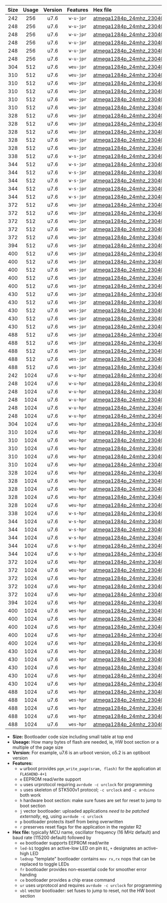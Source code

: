 |Size|Usage|Version|Features|Hex file|
|:-:|:-:|:-:|:-:|:--|
|242|256|u7.6|`w-u-jpr`|[atmega1284p_24mhz_230400bps_ur_vbl.hex](https://raw.githubusercontent.com/stefanrueger/urboot/main//atmega1284p_24mhz_230400bps_ur_vbl.hex)|
|248|256|u7.6|`w-u-jpr`|[atmega1284p_24mhz_230400bps_led+b5_ur_vbl.hex](https://raw.githubusercontent.com/stefanrueger/urboot/main//atmega1284p_24mhz_230400bps_led+b5_ur_vbl.hex)|
|248|256|u7.6|`w-u-jpr`|[atmega1284p_24mhz_230400bps_led+b7_ur_vbl.hex](https://raw.githubusercontent.com/stefanrueger/urboot/main//atmega1284p_24mhz_230400bps_led+b7_ur_vbl.hex)|
|248|256|u7.6|`w-u-jpr`|[atmega1284p_24mhz_230400bps_led+c7_ur_vbl.hex](https://raw.githubusercontent.com/stefanrueger/urboot/main//atmega1284p_24mhz_230400bps_led+c7_ur_vbl.hex)|
|248|256|u7.6|`w-u-jpr`|[atmega1284p_24mhz_230400bps_led+d7_ur_vbl.hex](https://raw.githubusercontent.com/stefanrueger/urboot/main//atmega1284p_24mhz_230400bps_led+d7_ur_vbl.hex)|
|248|256|u7.6|`w-u-jpr`|[atmega1284p_24mhz_230400bps_lednop_ur_vbl.hex](https://raw.githubusercontent.com/stefanrueger/urboot/main//atmega1284p_24mhz_230400bps_lednop_ur_vbl.hex)|
|304|512|u7.6|`weu-jpr`|[atmega1284p_24mhz_230400bps_ee_ur_vbl.hex](https://raw.githubusercontent.com/stefanrueger/urboot/main//atmega1284p_24mhz_230400bps_ee_ur_vbl.hex)|
|310|512|u7.6|`weu-jpr`|[atmega1284p_24mhz_230400bps_ee_led+b5_ur_vbl.hex](https://raw.githubusercontent.com/stefanrueger/urboot/main//atmega1284p_24mhz_230400bps_ee_led+b5_ur_vbl.hex)|
|310|512|u7.6|`weu-jpr`|[atmega1284p_24mhz_230400bps_ee_led+b7_ur_vbl.hex](https://raw.githubusercontent.com/stefanrueger/urboot/main//atmega1284p_24mhz_230400bps_ee_led+b7_ur_vbl.hex)|
|310|512|u7.6|`weu-jpr`|[atmega1284p_24mhz_230400bps_ee_led+c7_ur_vbl.hex](https://raw.githubusercontent.com/stefanrueger/urboot/main//atmega1284p_24mhz_230400bps_ee_led+c7_ur_vbl.hex)|
|310|512|u7.6|`weu-jpr`|[atmega1284p_24mhz_230400bps_ee_led+d7_ur_vbl.hex](https://raw.githubusercontent.com/stefanrueger/urboot/main//atmega1284p_24mhz_230400bps_ee_led+d7_ur_vbl.hex)|
|310|512|u7.6|`weu-jpr`|[atmega1284p_24mhz_230400bps_ee_lednop_ur_vbl.hex](https://raw.githubusercontent.com/stefanrueger/urboot/main//atmega1284p_24mhz_230400bps_ee_lednop_ur_vbl.hex)|
|328|512|u7.6|`weu-jpr`|[atmega1284p_24mhz_230400bps_ee_led+b5_fr_ur_vbl.hex](https://raw.githubusercontent.com/stefanrueger/urboot/main//atmega1284p_24mhz_230400bps_ee_led+b5_fr_ur_vbl.hex)|
|328|512|u7.6|`weu-jpr`|[atmega1284p_24mhz_230400bps_ee_led+b7_fr_ur_vbl.hex](https://raw.githubusercontent.com/stefanrueger/urboot/main//atmega1284p_24mhz_230400bps_ee_led+b7_fr_ur_vbl.hex)|
|328|512|u7.6|`weu-jpr`|[atmega1284p_24mhz_230400bps_ee_led+c7_fr_ur_vbl.hex](https://raw.githubusercontent.com/stefanrueger/urboot/main//atmega1284p_24mhz_230400bps_ee_led+c7_fr_ur_vbl.hex)|
|328|512|u7.6|`weu-jpr`|[atmega1284p_24mhz_230400bps_ee_led+d7_fr_ur_vbl.hex](https://raw.githubusercontent.com/stefanrueger/urboot/main//atmega1284p_24mhz_230400bps_ee_led+d7_fr_ur_vbl.hex)|
|328|512|u7.6|`weu-jpr`|[atmega1284p_24mhz_230400bps_ee_lednop_fr_ur_vbl.hex](https://raw.githubusercontent.com/stefanrueger/urboot/main//atmega1284p_24mhz_230400bps_ee_lednop_fr_ur_vbl.hex)|
|338|512|u7.6|`w-s-jpr`|[atmega1284p_24mhz_230400bps_vbl.hex](https://raw.githubusercontent.com/stefanrueger/urboot/main//atmega1284p_24mhz_230400bps_vbl.hex)|
|344|512|u7.6|`w-s-jpr`|[atmega1284p_24mhz_230400bps_led+b5_vbl.hex](https://raw.githubusercontent.com/stefanrueger/urboot/main//atmega1284p_24mhz_230400bps_led+b5_vbl.hex)|
|344|512|u7.6|`w-s-jpr`|[atmega1284p_24mhz_230400bps_led+b7_vbl.hex](https://raw.githubusercontent.com/stefanrueger/urboot/main//atmega1284p_24mhz_230400bps_led+b7_vbl.hex)|
|344|512|u7.6|`w-s-jpr`|[atmega1284p_24mhz_230400bps_led+c7_vbl.hex](https://raw.githubusercontent.com/stefanrueger/urboot/main//atmega1284p_24mhz_230400bps_led+c7_vbl.hex)|
|344|512|u7.6|`w-s-jpr`|[atmega1284p_24mhz_230400bps_led+d7_vbl.hex](https://raw.githubusercontent.com/stefanrueger/urboot/main//atmega1284p_24mhz_230400bps_led+d7_vbl.hex)|
|344|512|u7.6|`w-s-jpr`|[atmega1284p_24mhz_230400bps_lednop_vbl.hex](https://raw.githubusercontent.com/stefanrueger/urboot/main//atmega1284p_24mhz_230400bps_lednop_vbl.hex)|
|372|512|u7.6|`weu-jpr`|[atmega1284p_24mhz_230400bps_ee_led+b5_fr_ce_ur_vbl.hex](https://raw.githubusercontent.com/stefanrueger/urboot/main//atmega1284p_24mhz_230400bps_ee_led+b5_fr_ce_ur_vbl.hex)|
|372|512|u7.6|`weu-jpr`|[atmega1284p_24mhz_230400bps_ee_led+b7_fr_ce_ur_vbl.hex](https://raw.githubusercontent.com/stefanrueger/urboot/main//atmega1284p_24mhz_230400bps_ee_led+b7_fr_ce_ur_vbl.hex)|
|372|512|u7.6|`weu-jpr`|[atmega1284p_24mhz_230400bps_ee_led+c7_fr_ce_ur_vbl.hex](https://raw.githubusercontent.com/stefanrueger/urboot/main//atmega1284p_24mhz_230400bps_ee_led+c7_fr_ce_ur_vbl.hex)|
|372|512|u7.6|`weu-jpr`|[atmega1284p_24mhz_230400bps_ee_led+d7_fr_ce_ur_vbl.hex](https://raw.githubusercontent.com/stefanrueger/urboot/main//atmega1284p_24mhz_230400bps_ee_led+d7_fr_ce_ur_vbl.hex)|
|372|512|u7.6|`weu-jpr`|[atmega1284p_24mhz_230400bps_ee_lednop_fr_ce_ur_vbl.hex](https://raw.githubusercontent.com/stefanrueger/urboot/main//atmega1284p_24mhz_230400bps_ee_lednop_fr_ce_ur_vbl.hex)|
|394|512|u7.6|`wes-jpr`|[atmega1284p_24mhz_230400bps_ee_vbl.hex](https://raw.githubusercontent.com/stefanrueger/urboot/main//atmega1284p_24mhz_230400bps_ee_vbl.hex)|
|400|512|u7.6|`wes-jpr`|[atmega1284p_24mhz_230400bps_ee_led+b5_vbl.hex](https://raw.githubusercontent.com/stefanrueger/urboot/main//atmega1284p_24mhz_230400bps_ee_led+b5_vbl.hex)|
|400|512|u7.6|`wes-jpr`|[atmega1284p_24mhz_230400bps_ee_led+b7_vbl.hex](https://raw.githubusercontent.com/stefanrueger/urboot/main//atmega1284p_24mhz_230400bps_ee_led+b7_vbl.hex)|
|400|512|u7.6|`wes-jpr`|[atmega1284p_24mhz_230400bps_ee_led+c7_vbl.hex](https://raw.githubusercontent.com/stefanrueger/urboot/main//atmega1284p_24mhz_230400bps_ee_led+c7_vbl.hex)|
|400|512|u7.6|`wes-jpr`|[atmega1284p_24mhz_230400bps_ee_led+d7_vbl.hex](https://raw.githubusercontent.com/stefanrueger/urboot/main//atmega1284p_24mhz_230400bps_ee_led+d7_vbl.hex)|
|400|512|u7.6|`wes-jpr`|[atmega1284p_24mhz_230400bps_ee_lednop_vbl.hex](https://raw.githubusercontent.com/stefanrueger/urboot/main//atmega1284p_24mhz_230400bps_ee_lednop_vbl.hex)|
|430|512|u7.6|`wes-jpr`|[atmega1284p_24mhz_230400bps_ee_led+b5_fr_vbl.hex](https://raw.githubusercontent.com/stefanrueger/urboot/main//atmega1284p_24mhz_230400bps_ee_led+b5_fr_vbl.hex)|
|430|512|u7.6|`wes-jpr`|[atmega1284p_24mhz_230400bps_ee_led+b7_fr_vbl.hex](https://raw.githubusercontent.com/stefanrueger/urboot/main//atmega1284p_24mhz_230400bps_ee_led+b7_fr_vbl.hex)|
|430|512|u7.6|`wes-jpr`|[atmega1284p_24mhz_230400bps_ee_led+c7_fr_vbl.hex](https://raw.githubusercontent.com/stefanrueger/urboot/main//atmega1284p_24mhz_230400bps_ee_led+c7_fr_vbl.hex)|
|430|512|u7.6|`wes-jpr`|[atmega1284p_24mhz_230400bps_ee_led+d7_fr_vbl.hex](https://raw.githubusercontent.com/stefanrueger/urboot/main//atmega1284p_24mhz_230400bps_ee_led+d7_fr_vbl.hex)|
|430|512|u7.6|`wes-jpr`|[atmega1284p_24mhz_230400bps_ee_lednop_fr_vbl.hex](https://raw.githubusercontent.com/stefanrueger/urboot/main//atmega1284p_24mhz_230400bps_ee_lednop_fr_vbl.hex)|
|488|512|u7.6|`wes-jpr`|[atmega1284p_24mhz_230400bps_ee_led+b5_fr_ce_vbl.hex](https://raw.githubusercontent.com/stefanrueger/urboot/main//atmega1284p_24mhz_230400bps_ee_led+b5_fr_ce_vbl.hex)|
|488|512|u7.6|`wes-jpr`|[atmega1284p_24mhz_230400bps_ee_led+b7_fr_ce_vbl.hex](https://raw.githubusercontent.com/stefanrueger/urboot/main//atmega1284p_24mhz_230400bps_ee_led+b7_fr_ce_vbl.hex)|
|488|512|u7.6|`wes-jpr`|[atmega1284p_24mhz_230400bps_ee_led+c7_fr_ce_vbl.hex](https://raw.githubusercontent.com/stefanrueger/urboot/main//atmega1284p_24mhz_230400bps_ee_led+c7_fr_ce_vbl.hex)|
|488|512|u7.6|`wes-jpr`|[atmega1284p_24mhz_230400bps_ee_led+d7_fr_ce_vbl.hex](https://raw.githubusercontent.com/stefanrueger/urboot/main//atmega1284p_24mhz_230400bps_ee_led+d7_fr_ce_vbl.hex)|
|488|512|u7.6|`wes-jpr`|[atmega1284p_24mhz_230400bps_ee_lednop_fr_ce_vbl.hex](https://raw.githubusercontent.com/stefanrueger/urboot/main//atmega1284p_24mhz_230400bps_ee_lednop_fr_ce_vbl.hex)|
|242|1024|u7.6|`w-u-hpr`|[atmega1284p_24mhz_230400bps_ur.hex](https://raw.githubusercontent.com/stefanrueger/urboot/main//atmega1284p_24mhz_230400bps_ur.hex)|
|248|1024|u7.6|`w-u-hpr`|[atmega1284p_24mhz_230400bps_led+b5_ur.hex](https://raw.githubusercontent.com/stefanrueger/urboot/main//atmega1284p_24mhz_230400bps_led+b5_ur.hex)|
|248|1024|u7.6|`w-u-hpr`|[atmega1284p_24mhz_230400bps_led+b7_ur.hex](https://raw.githubusercontent.com/stefanrueger/urboot/main//atmega1284p_24mhz_230400bps_led+b7_ur.hex)|
|248|1024|u7.6|`w-u-hpr`|[atmega1284p_24mhz_230400bps_led+c7_ur.hex](https://raw.githubusercontent.com/stefanrueger/urboot/main//atmega1284p_24mhz_230400bps_led+c7_ur.hex)|
|248|1024|u7.6|`w-u-hpr`|[atmega1284p_24mhz_230400bps_led+d7_ur.hex](https://raw.githubusercontent.com/stefanrueger/urboot/main//atmega1284p_24mhz_230400bps_led+d7_ur.hex)|
|248|1024|u7.6|`w-u-hpr`|[atmega1284p_24mhz_230400bps_lednop_ur.hex](https://raw.githubusercontent.com/stefanrueger/urboot/main//atmega1284p_24mhz_230400bps_lednop_ur.hex)|
|304|1024|u7.6|`weu-hpr`|[atmega1284p_24mhz_230400bps_ee_ur.hex](https://raw.githubusercontent.com/stefanrueger/urboot/main//atmega1284p_24mhz_230400bps_ee_ur.hex)|
|310|1024|u7.6|`weu-hpr`|[atmega1284p_24mhz_230400bps_ee_led+b5_ur.hex](https://raw.githubusercontent.com/stefanrueger/urboot/main//atmega1284p_24mhz_230400bps_ee_led+b5_ur.hex)|
|310|1024|u7.6|`weu-hpr`|[atmega1284p_24mhz_230400bps_ee_led+b7_ur.hex](https://raw.githubusercontent.com/stefanrueger/urboot/main//atmega1284p_24mhz_230400bps_ee_led+b7_ur.hex)|
|310|1024|u7.6|`weu-hpr`|[atmega1284p_24mhz_230400bps_ee_led+c7_ur.hex](https://raw.githubusercontent.com/stefanrueger/urboot/main//atmega1284p_24mhz_230400bps_ee_led+c7_ur.hex)|
|310|1024|u7.6|`weu-hpr`|[atmega1284p_24mhz_230400bps_ee_led+d7_ur.hex](https://raw.githubusercontent.com/stefanrueger/urboot/main//atmega1284p_24mhz_230400bps_ee_led+d7_ur.hex)|
|310|1024|u7.6|`weu-hpr`|[atmega1284p_24mhz_230400bps_ee_lednop_ur.hex](https://raw.githubusercontent.com/stefanrueger/urboot/main//atmega1284p_24mhz_230400bps_ee_lednop_ur.hex)|
|328|1024|u7.6|`weu-hpr`|[atmega1284p_24mhz_230400bps_ee_led+b5_fr_ur.hex](https://raw.githubusercontent.com/stefanrueger/urboot/main//atmega1284p_24mhz_230400bps_ee_led+b5_fr_ur.hex)|
|328|1024|u7.6|`weu-hpr`|[atmega1284p_24mhz_230400bps_ee_led+b7_fr_ur.hex](https://raw.githubusercontent.com/stefanrueger/urboot/main//atmega1284p_24mhz_230400bps_ee_led+b7_fr_ur.hex)|
|328|1024|u7.6|`weu-hpr`|[atmega1284p_24mhz_230400bps_ee_led+c7_fr_ur.hex](https://raw.githubusercontent.com/stefanrueger/urboot/main//atmega1284p_24mhz_230400bps_ee_led+c7_fr_ur.hex)|
|328|1024|u7.6|`weu-hpr`|[atmega1284p_24mhz_230400bps_ee_led+d7_fr_ur.hex](https://raw.githubusercontent.com/stefanrueger/urboot/main//atmega1284p_24mhz_230400bps_ee_led+d7_fr_ur.hex)|
|328|1024|u7.6|`weu-hpr`|[atmega1284p_24mhz_230400bps_ee_lednop_fr_ur.hex](https://raw.githubusercontent.com/stefanrueger/urboot/main//atmega1284p_24mhz_230400bps_ee_lednop_fr_ur.hex)|
|338|1024|u7.6|`w-s-hpr`|[atmega1284p_24mhz_230400bps.hex](https://raw.githubusercontent.com/stefanrueger/urboot/main//atmega1284p_24mhz_230400bps.hex)|
|344|1024|u7.6|`w-s-hpr`|[atmega1284p_24mhz_230400bps_led+b5.hex](https://raw.githubusercontent.com/stefanrueger/urboot/main//atmega1284p_24mhz_230400bps_led+b5.hex)|
|344|1024|u7.6|`w-s-hpr`|[atmega1284p_24mhz_230400bps_led+b7.hex](https://raw.githubusercontent.com/stefanrueger/urboot/main//atmega1284p_24mhz_230400bps_led+b7.hex)|
|344|1024|u7.6|`w-s-hpr`|[atmega1284p_24mhz_230400bps_led+c7.hex](https://raw.githubusercontent.com/stefanrueger/urboot/main//atmega1284p_24mhz_230400bps_led+c7.hex)|
|344|1024|u7.6|`w-s-hpr`|[atmega1284p_24mhz_230400bps_led+d7.hex](https://raw.githubusercontent.com/stefanrueger/urboot/main//atmega1284p_24mhz_230400bps_led+d7.hex)|
|344|1024|u7.6|`w-s-hpr`|[atmega1284p_24mhz_230400bps_lednop.hex](https://raw.githubusercontent.com/stefanrueger/urboot/main//atmega1284p_24mhz_230400bps_lednop.hex)|
|372|1024|u7.6|`weu-hpr`|[atmega1284p_24mhz_230400bps_ee_led+b5_fr_ce_ur.hex](https://raw.githubusercontent.com/stefanrueger/urboot/main//atmega1284p_24mhz_230400bps_ee_led+b5_fr_ce_ur.hex)|
|372|1024|u7.6|`weu-hpr`|[atmega1284p_24mhz_230400bps_ee_led+b7_fr_ce_ur.hex](https://raw.githubusercontent.com/stefanrueger/urboot/main//atmega1284p_24mhz_230400bps_ee_led+b7_fr_ce_ur.hex)|
|372|1024|u7.6|`weu-hpr`|[atmega1284p_24mhz_230400bps_ee_led+c7_fr_ce_ur.hex](https://raw.githubusercontent.com/stefanrueger/urboot/main//atmega1284p_24mhz_230400bps_ee_led+c7_fr_ce_ur.hex)|
|372|1024|u7.6|`weu-hpr`|[atmega1284p_24mhz_230400bps_ee_led+d7_fr_ce_ur.hex](https://raw.githubusercontent.com/stefanrueger/urboot/main//atmega1284p_24mhz_230400bps_ee_led+d7_fr_ce_ur.hex)|
|372|1024|u7.6|`weu-hpr`|[atmega1284p_24mhz_230400bps_ee_lednop_fr_ce_ur.hex](https://raw.githubusercontent.com/stefanrueger/urboot/main//atmega1284p_24mhz_230400bps_ee_lednop_fr_ce_ur.hex)|
|394|1024|u7.6|`wes-hpr`|[atmega1284p_24mhz_230400bps_ee.hex](https://raw.githubusercontent.com/stefanrueger/urboot/main//atmega1284p_24mhz_230400bps_ee.hex)|
|400|1024|u7.6|`wes-hpr`|[atmega1284p_24mhz_230400bps_ee_led+b5.hex](https://raw.githubusercontent.com/stefanrueger/urboot/main//atmega1284p_24mhz_230400bps_ee_led+b5.hex)|
|400|1024|u7.6|`wes-hpr`|[atmega1284p_24mhz_230400bps_ee_led+b7.hex](https://raw.githubusercontent.com/stefanrueger/urboot/main//atmega1284p_24mhz_230400bps_ee_led+b7.hex)|
|400|1024|u7.6|`wes-hpr`|[atmega1284p_24mhz_230400bps_ee_led+c7.hex](https://raw.githubusercontent.com/stefanrueger/urboot/main//atmega1284p_24mhz_230400bps_ee_led+c7.hex)|
|400|1024|u7.6|`wes-hpr`|[atmega1284p_24mhz_230400bps_ee_led+d7.hex](https://raw.githubusercontent.com/stefanrueger/urboot/main//atmega1284p_24mhz_230400bps_ee_led+d7.hex)|
|400|1024|u7.6|`wes-hpr`|[atmega1284p_24mhz_230400bps_ee_lednop.hex](https://raw.githubusercontent.com/stefanrueger/urboot/main//atmega1284p_24mhz_230400bps_ee_lednop.hex)|
|430|1024|u7.6|`wes-hpr`|[atmega1284p_24mhz_230400bps_ee_led+b5_fr.hex](https://raw.githubusercontent.com/stefanrueger/urboot/main//atmega1284p_24mhz_230400bps_ee_led+b5_fr.hex)|
|430|1024|u7.6|`wes-hpr`|[atmega1284p_24mhz_230400bps_ee_led+b7_fr.hex](https://raw.githubusercontent.com/stefanrueger/urboot/main//atmega1284p_24mhz_230400bps_ee_led+b7_fr.hex)|
|430|1024|u7.6|`wes-hpr`|[atmega1284p_24mhz_230400bps_ee_led+c7_fr.hex](https://raw.githubusercontent.com/stefanrueger/urboot/main//atmega1284p_24mhz_230400bps_ee_led+c7_fr.hex)|
|430|1024|u7.6|`wes-hpr`|[atmega1284p_24mhz_230400bps_ee_led+d7_fr.hex](https://raw.githubusercontent.com/stefanrueger/urboot/main//atmega1284p_24mhz_230400bps_ee_led+d7_fr.hex)|
|430|1024|u7.6|`wes-hpr`|[atmega1284p_24mhz_230400bps_ee_lednop_fr.hex](https://raw.githubusercontent.com/stefanrueger/urboot/main//atmega1284p_24mhz_230400bps_ee_lednop_fr.hex)|
|488|1024|u7.6|`wes-hpr`|[atmega1284p_24mhz_230400bps_ee_led+b5_fr_ce.hex](https://raw.githubusercontent.com/stefanrueger/urboot/main//atmega1284p_24mhz_230400bps_ee_led+b5_fr_ce.hex)|
|488|1024|u7.6|`wes-hpr`|[atmega1284p_24mhz_230400bps_ee_led+b7_fr_ce.hex](https://raw.githubusercontent.com/stefanrueger/urboot/main//atmega1284p_24mhz_230400bps_ee_led+b7_fr_ce.hex)|
|488|1024|u7.6|`wes-hpr`|[atmega1284p_24mhz_230400bps_ee_led+c7_fr_ce.hex](https://raw.githubusercontent.com/stefanrueger/urboot/main//atmega1284p_24mhz_230400bps_ee_led+c7_fr_ce.hex)|
|488|1024|u7.6|`wes-hpr`|[atmega1284p_24mhz_230400bps_ee_led+d7_fr_ce.hex](https://raw.githubusercontent.com/stefanrueger/urboot/main//atmega1284p_24mhz_230400bps_ee_led+d7_fr_ce.hex)|
|488|1024|u7.6|`wes-hpr`|[atmega1284p_24mhz_230400bps_ee_lednop_fr_ce.hex](https://raw.githubusercontent.com/stefanrueger/urboot/main//atmega1284p_24mhz_230400bps_ee_lednop_fr_ce.hex)|

- **Size:** Bootloader code size including small table at top end
- **Useage:** How many bytes of flash are needed, ie, HW boot section or a multiple of the page size
- **Version:** For example, u7.6 is an urboot version, o5.2 is an optiboot version
- **Features:**
  + `w` urboot provides `pgm_write_page(sram, flash)` for the application at `FLASHEND-4+1`
  + `e` EEPROM read/write support
  + `u` uses urprotocol requiring `avrdude -c urclock` for programming
  + `s` uses skeleton of STK500v1 protocol; `-c urclock` and `-c arduino` both work
  + `h` hardware boot section: make sure fuses are set for reset to jump to boot section
  + `j` vector bootloader: uploaded applications *need to be patched externally*, eg, using `avrdude -c urclock`
  + `p` bootloader protects itself from being overwritten
  + `r` preserves reset flags for the application in the register R2
- **Hex file:** typically MCU name, oscillator frequency (16 MHz default) and baud rate (115200 default) followed by
  + `ee` bootloader supports EEPROM read/write
  + `led-b1` toggles an active-low LED on pin `B1`, `+` designates an active-high LED
  + `lednop` "template" bootloader contains `mov rx,rx` nops that can be replaced to toggle LEDs
  + `fr` bootloader provides non-essential code for smoother error handing
  + `ce` bootloader provides a chip erase command
  + `ur` uses urprotocol and requires `avrdude -c urclock` for programming
  + `vbl` vector bootloader: set fuses to jump to reset, not the HW boot section
